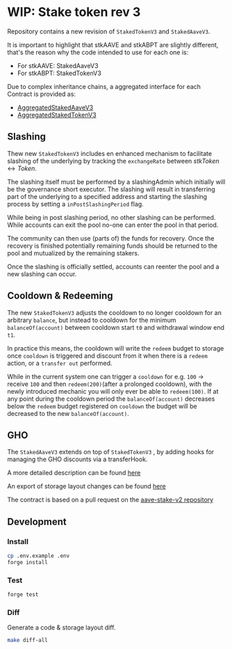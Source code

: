 # WIP: Stake token rev 3

Repository contains a new revision of `StakedTokenV3` and `StakedAaveV3`.

It is important to highlight that stkAAVE and stkABPT are slightly different, that's the reason why the code intended to use for each one is:

- For stkAAVE: StakedAaveV3
- For stkABPT: StakedTokenV3

Due to complex inheritance chains, a aggregated interface for each Contract is provided as:

- [AggregatedStakedAaveV3](./src/interfaces/AggregatedStakedAaveV3.sol)
- [AggregatedStakedTokenV3](./src/interfaces/AggregatedStakedTokenV3.sol)

## Slashing

Thew new `StakedTokenV3` includes en enhanced mechanism to facilitate slashing of the underlying by tracking the `exchangeRate` between $stkToken \leftrightarrow Token$.

The slashing itself must be performed by a slashingAdmin which initially will be the governance short executor. The slashing will result in transferring part of the underlying to a specified address and starting the slashing process by setting a `inPostSlashingPeriod` flag.

While being in post slashing period, no other slashing can be performed. While accounts can exit the pool no-one can enter the pool in that period.

The community can then use (parts of) the funds for recovery. Once the recovery is finished potentially remaining funds should be returned to the pool and mutualized by the remaining stakers.

Once the slashing is officially settled, accounts can reenter the pool and a new slashing can occur.

## Cooldown & Redeeming

The new `StakedTokenV3` adjusts the cooldown to no longer cooldown for an arbitrary `balance`, but instead to cooldown for the minimum `balanceOf(account)` between cooldown start `t0` and withdrawal window end `t1`.

In practice this means, the cooldown will write the `redeem` budget to storage once `cooldown` is triggered and discount from it when there is a `redeem` action, or a `transfer out` performed.

While in the current system one can trigger a `cooldown` for e.g. `100` -> receive `100` and then `redeem(200)`(after a prolonged cooldown), with the newly introduced mechanic you will only ever be able to `redeem(100)`. If at any point during the cooldown period the `balanceOf(account)` decreases below the `redeem` budget registered on `cooldown` the budget will be decreased to the new `balanceOf(account)`.

## GHO

The `StakedAaveV3` extends on top of `StakedTokenV3` , by adding hooks for managing the GHO discounts via a transferHook.

A more detailed description can be found [here](./properties.md)

An export of storage layout changes can be found [here](./storage.md)

The contract is based on a pull request on the [aave-stake-v2 repository](https://github.com/aave/aave-stake-v2/pull/2)

## Development

### Install

```sh
cp .env.example .env
forge install
```

### Test

```sh
forge test
```

### Diff

Generate a code & storage layout diff.

```sh
make diff-all
```
